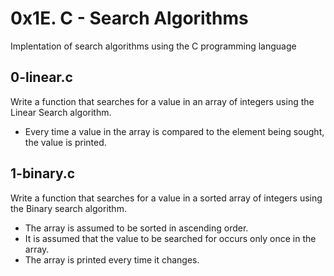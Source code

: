 # 0x1E. C - Search Algorithms
Implentation of search algorithms using the C programming language

## 0-linear.c
Write a function that searches for a value in an array of integers using the Linear Search algorithm.
- Every time a value in the array is compared to the element being sought, the value is printed.

## 1-binary.c
Write a function that searches for a value in a sorted array of integers using the Binary search algorithm.
- The array is assumed to be sorted in ascending order.
- It is assumed that the value to be searched for occurs only once in the array.
- The array is printed every time it changes.
